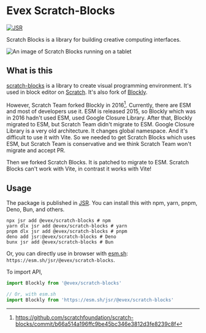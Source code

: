 # Evex Scratch-Blocks

[![JSR](https://jsr.io/badges/@evex/scratch-blocks)](https://jsr.io/@evex/scratch-blocks)

Scratch Blocks is a library for building creative computing interfaces.


![An image of Scratch Blocks running on a tablet](https://cloud.githubusercontent.com/assets/747641/15227351/c37c09da-1854-11e6-8dc7-9a298f2b1f01.jpg)

## What is this

[scratch-blocks](https://github.com/scratchfoundation/scratch-blocks) is a library to create visual programming environment. It's used in block editor on [Scratch](https://scratch.mit.edu). It's also fork of [Blockly](https://developers.google.com/blockly).

However, Scratch Team forked Blockly in 2016[^when_fork]. Currently, there are ESM and most of developers use it. ESM is released 2015, so Blockly which was in 2016 hadn't used ESM, used Google Closure Library. After that, Blockly migrated to ESM, but Scratch Team didn't migrate to ESM.
Google Closure Library is a very old architecture. It changes global namespace. And it's difficult to use it with Vite. So we needed to get Scratch Blocks which uses ESM, but Scratch Team is conservative and we think Scratch Team won't migrate and accept PR.

Then we forked Scratch Blocks. It is patched to migrate to ESM. Scratch Blocks can't work with Vite, in contrast it works with Vite!

[^when_fork]: https://github.com/scratchfoundation/scratch-blocks/commit/b66a514a196ffc9be45bc346e3812d3fe8239c8f

## Usage

The package is published in [JSR](https://jsr.io/@evex/scratch-blocks). You can install this with npm, yarn, pnpm, Deno, Bun, and others.
```shell
npx jsr add @evex/scratch-blocks # npm
yarn dlx jsr add @evex/scratch-blocks # yarn
pnpm dlx jsr add @evex/scratch-blocks # pnpm
deno add jsr:@evex/scratch-blocks # Deno
bunx jsr add @evex/scratch-blocks # Bun
```
Or, you can directly use in browser with [esm.sh](https://esm.sh): `https://esm.sh/jsr/@evex/scratch-blocks`.

To import API,
```ts
import Blockly from '@evex/scratch-blocks'

// Or, with esm.sh
import Blockly from 'https://esm.sh/jsr/@evex/scratch-blocks'
```
